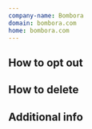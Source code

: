 ```yaml
---
company-name: Bombora
domain: bombora.com
home: bombora.com
---
```

## How to opt out




## How to delete




## Additional info

















